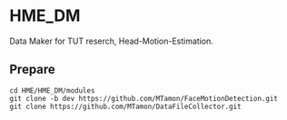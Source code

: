 # HME_DM
Data Maker for TUT reserch, Head-Motion-Estimation.

## Prepare
```Bash:
cd HME/HME_DM/modules
git clone -b dev https://github.com/MTamon/FaceMotionDetection.git
git clone https://github.com/MTamon/DataFileCollector.git
```
